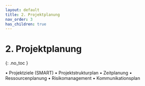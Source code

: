 ```yaml
---
layout: default
title: 2. Projektplanung
nav_order: 3
has_children: true
---
```


# 2. Projektplanung
{: .no_toc }

• Projektziele (SMART)
• Projektstrukturplan
• Zeitplanung
• Ressourcenplanung
• Risikomanagement
• Kommunikationsplan
